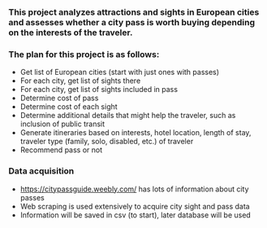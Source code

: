 ### This project analyzes attractions and sights in European cities and assesses whether a city pass is worth buying depending on the interests of the traveler. 

### The plan for this project is as follows:

- Get list of European cities (start with just ones with passes)
- For each city, get list of sights there
- For each city, get list of sights included in pass
- Determine cost of pass
- Determine cost of each sight 
- Determine additional details that might help the traveler, such as inclusion of public transit
- Generate itineraries based on interests, hotel location, length of stay, traveler type (family, solo, disabled, etc.) of traveler
- Recommend pass or not

### Data acquisition
- https://citypassguide.weebly.com/ has lots of information about city passes
- Web scraping is used extensively to acquire city sight and pass data
- Information will be saved in csv (to start), later database will be used